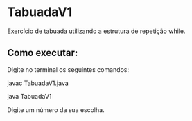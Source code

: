 # TabuadaV1
Exercício de tabuada utilizando a estrutura de repetição while.

## Como executar:

Digite no terminal os seguintes comandos:

javac TabuadaV1.java

java TabuadaV1

Digite um número da sua escolha.
